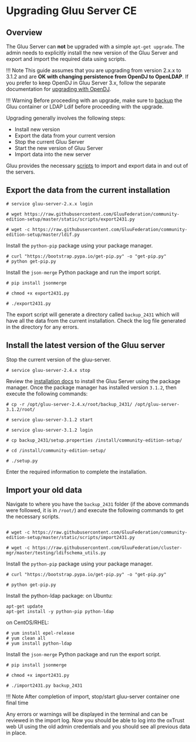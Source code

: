 # Upgrading Gluu Server CE
## Overview
The Gluu Server can **not** be upgraded with a simple `apt-get upgrade`. 
The admin needs to explicitly install the new version of the Gluu Server and 
export and import the required data using scripts. 

!!! Note
    This guide assumes that you are upgrading from version 2.x.x to 3.1.2 and are 
    **OK with changing persistence from OpenDJ to OpenLDAP**. If you prefer to 
    keep OpenDJ in Gluu Server 3.x, follow the separate documentation for 
    [upgrading with OpenDJ](../upgrade/manual-update.md/).

!!! Warning
    Before proceeding with an upgrade, make sure to [backup](../operation/backup.md) 
    the Gluu container or LDAP Ldif before proceeding with the upgrade. 

Upgrading generally involves the following steps:   

* Install new version
* Export the data from your current version
* Stop the current Gluu Server
* Start the new version of Gluu Server
* Import data into the new server

Gluu provides the necessary 
[scripts](https://github.com/GluuFederation/community-edition-setup/tree/master/static/scripts) 
to import and export data in and out of the servers.

## Export the data from the current installation

```
# service gluu-server-2.x.x login

# wget https://raw.githubusercontent.com/GluuFederation/community-edition-setup/master/static/scripts/export2431.py

# wget -c https://raw.githubusercontent.com/GluuFederation/community-edition-setup/master/ldif.py

```

Install the `python-pip` package using your package manager.

```
# curl "https://bootstrap.pypa.io/get-pip.py" -o "get-pip.py"
# python get-pip.py
```

Install the `json-merge` Python package and run the import script.

```
# pip install jsonmerge

# chmod +x export2431.py

# ./export2431.py
```

The export script will generate a directory called `backup_2431` which will have all the data from 
the current installation. Check the log file generated in the directory for any errors.

## Install the latest version of the Gluu server

Stop the current version of the gluu-server.

```
# service gluu-server-2.4.x stop
```

Review the [installation docs](../installation-guide/install.md) to install the Gluu Server 
using the package manager. Once the package manager has installed version `3.1.2`, 
then execute the following commands:

```
# cp -r /opt/gluu-server-2.4.x/root/backup_2431/ /opt/gluu-server-3.1.2/root/

# service gluu-server-3.1.2 start

# service gluu-server-3.1.2 login

# cp backup_2431/setup.properties /install/community-edition-setup/

# cd /install/community-edition-setup/

# ./setup.py
```

Enter the required information to complete the installation.

## Import your old data

Navigate to where you have the `backup_2431` folder (if the above commands were followed, it is in `/root/`) 
and execute the following commands to get the necessary scripts.

```

# wget -c https://raw.githubusercontent.com/GluuFederation/community-edition-setup/master/static/scripts/import2431.py

# wget -c https://raw.githubusercontent.com/GluuFederation/cluster-mgr/master/testing/ldifschema_utils.py
```

Install the `python-pip` package using your package manager.

```
# curl "https://bootstrap.pypa.io/get-pip.py" -o "get-pip.py"

# python get-pip.py
```
Install the python-ldap package:
on Ubuntu:
```
apt-get update
apt-get install -y python-pip python-ldap
```
on CentOS/RHEL:

```
# yum install epel-release
# yum clean all
# yum install python-ldap
```

Install the `json-merge` Python package and run the export script.

```
# pip install jsonmerge

# chmod +x import2431.py

# ./import2431.py backup_2431
```

!!! Note
    After completion of import, stop/start gluu-server container one final time

Any errors or warnings will be displayed in the terminal and can be reviewed in the import log. 
Now you should be able to log into the oxTrust web UI using the old admin credentials and you 
should see all previous data in place. 


